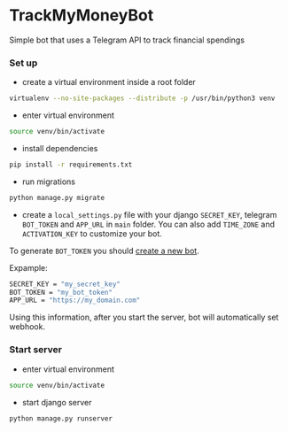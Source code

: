 # TrackMyMoneyBot
Simple bot that uses a Telegram API to track financial spendings

### Set up

* create a virtual environment inside a root folder

```bash
virtualenv --no-site-packages --distribute -p /usr/bin/python3 venv
```

* enter virtual environment

```bash
source venv/bin/activate
```

* install dependencies

```bash
pip install -r requirements.txt
```

* run migrations

```bash
python manage.py migrate
```

* create a ``local_settings.py`` file with your django ``SECRET_KEY``, telegram ``BOT_TOKEN`` and ``APP_URL`` in ``main`` folder.
You can also add ``TIME_ZONE`` and ``ACTIVATION_KEY`` to customize your bot.

To generate ``BOT_TOKEN`` you should [create a new bot](https://www.siteguarding.com/en/how-to-get-telegram-bot-api-token).

Expample:
```bash
SECRET_KEY = "my_secret_key"
BOT_TOKEN = "my_bot_token"
APP_URL = "https://my_domain.com"
```
 
Using this information, after you start the server, bot will automatically set webhook.

### Start server

* enter virtual environment

```bash
source venv/bin/activate
```

* start django server

```bash
python manage.py runserver
```
